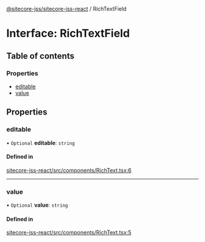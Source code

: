 [@sitecore-jss/sitecore-jss-react](../README.md) / RichTextField

# Interface: RichTextField

## Table of contents

### Properties

- [editable](RichTextField.md#editable)
- [value](RichTextField.md#value)

## Properties

### editable

• `Optional` **editable**: `string`

#### Defined in

[sitecore-jss-react/src/components/RichText.tsx:6](https://github.com/Sitecore/jss/blob/d3b172b39/packages/sitecore-jss-react/src/components/RichText.tsx#L6)

___

### value

• `Optional` **value**: `string`

#### Defined in

[sitecore-jss-react/src/components/RichText.tsx:5](https://github.com/Sitecore/jss/blob/d3b172b39/packages/sitecore-jss-react/src/components/RichText.tsx#L5)
